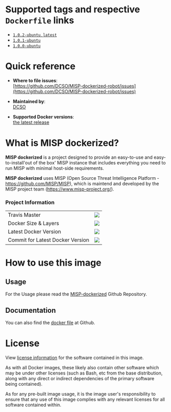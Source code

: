 # Supported tags and respective `Dockerfile` links

- [`1.0.2-ubuntu`, `latest`][3]
- [`1.0.1-ubuntu`][2]
- [`1.0.0-ubuntu`][1]

[1]: https://github.com/DCSO/MISP-dockerized-robot/blob/master/1.0.0-ubuntu/Dockerfile
[2]: https://github.com/DCSO/MISP-dockerized-robot/blob/master/1.0.1-ubuntu/Dockerfile
[3]: https://github.com/DCSO/MISP-dockerized-robot/blob/master/1.0.2-ubuntu/Dockerfile

# Quick reference

-	**Where to file issues**:  
	[https://github.com/DCSO/MISP-dockerized-robot/issues](https://github.com/DCSO/MISP-dockerized-robot/issues)

-	**Maintained by**:  
	[DCSO](https://github.com/DCSO)

-	**Supported Docker versions**:  
	[the latest release](https://github.com/docker/docker-ce/releases/latest)

# What is MISP dockerized?

**MISP dockerized** is a project designed to provide an easy-to-use and easy-to-install'out of the box' MISP instance that includes everything you need to run MISP with minimal host-side requirements. 

**MISP dockerized** uses MISP (Open Source Threat Intelligence Platform - https://github.com/MISP/MISP), which is maintend and developed by the MISP project team (https://www.misp-project.org/).

### Project Information

| | |
|-|-|
| Travis Master | [![][101]][102] |
| Docker Size & Layers | [![][104]][107]|
| Latest Docker Version | [![][105]][107]|
| Commit for Latest Docker Version | [![][106]][107]|

[101]: https://travis-ci.org/DCSO/MISP-dockerized-robot.svg?branch=master
[102]: https://travis-ci.org/DCSO/MISP-dockerized-robot
[104]: https://images.microbadger.com/badges/image/dcso/misp-robot.svg
[105]: https://images.microbadger.com/badges/version/dcso/misp-robot.svg
[106]: https://images.microbadger.com/badges/commit/dcso/misp-robot.svg
[107]: https://microbadger.com/images/dcso/misp-robot


# How to use this image

## Usage

For the Usage please read the [MISP-dockerized](https://github.com/DCSO/MISP-dockerized) Github Repository.


## Documentation
You can also find the [docker file](https://github.com/DCSO/MISP-dockerized-robot/) at Github.


# License

View [license information](https://github.com/DCSO/MISP-dockerized-robot/blob/master/LICENSE) for the software contained in this image.

As with all Docker images, these likely also contain other software which may be under other licenses (such as Bash, etc from the base distribution, along with any direct or indirect dependencies of the primary software being contained).

As for any pre-built image usage, it is the image user's responsibility to ensure that any use of this image complies with any relevant licenses for all software contained within.